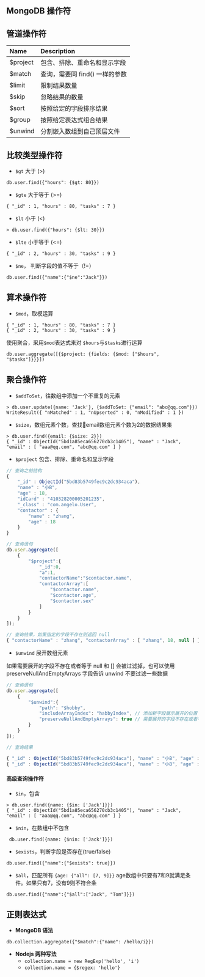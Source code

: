## MongoDB 操作符

## 管道操作符
| Name     | Description |
:----------|:------------|
| $project | 包含、排除、重命名和显示字段 |
| $match   | 查询，需要同 find() 一样的参数 |
| $limit   | 限制结果数量 |
| $skip    | 忽略结果的数量 |
| $sort    | 按照给定的字段排序结果 |
| $group   | 按照给定表达式组合结果 |
| $unwind  | 分割嵌入数组到自己顶层文件 |

## 比较类型操作符

* ```$gt``` 大于 (>)

```shell
db.user.find({"hours": {$gt: 80}})
```
* ```$gte``` 大于等于 (>=)

```shell
{ "_id" : 1, "hours" : 80, "tasks" : 7 }
```

* ```$lt``` 小于 (<)

```shell
> db.user.find({"hours": {$lt: 30}})
```
* ```$lte``` 小于等于 (<=)

```shell
{ "_id" : 2, "hours" : 30, "tasks" : 9 }
```

* ```$ne```， 判断字段的值不等于（!=）

```shell
db.user.find({"name":{"$ne":"Jack"}})
```

## 算术操作符

* ```$mod```，取模运算

```shell
{ "_id" : 1, "hours" : 80, "tasks" : 7 }
{ "_id" : 2, "hours" : 30, "tasks" : 9 }
```

使用聚合，采用```$mod```表达式来对 ```$hours```与```$tasks```进行运算

```shell
db.user.aggregate([{$project: {fields: {$mod: ["$hours", "$tasks"]}}}])
```

## 聚合操作符

* ```$addToSet```，往数组中添加一个不重复的元素

```shell
> db.user.update({name: 'Jack'}, {$addToSet: {"email": "abc@qq.com"}})
WriteResult({ "nMatched" : 1, "nUpserted" : 0, "nModified" : 1 })
```

* ```$size```，数组元素个数，查找email数组元素个数为2的数据结果集

```shell
> db.user.find({email: {$size: 2}})
{ "_id" : ObjectId("5bd1a85eca656270cb3c1405"), "name" : "Jack", "email" : [ "aaa@qq.com", "abc@qq.com" ] }
```

* ```$project``` 包含、排除、重命名和显示字段

```js
// 查询之前结构
{
    "_id" : ObjectId("5bd83b5749fec9c2dc934aca"),
    "name" : "小B",
    "age" : 18,
    "idCard" : "410328200005201235",
    "_class" : "com.angelo.User",
    "contactor" : {
        "name" : "zhang",
        "age" : 18
    }
}

// 查询语句
db.user.aggregate([
    {
        "$project":{
            "_id":0,
            "a":1,
            "contactorName":"$contactor.name",
            "contactorArray":[
                "$contactor.name",
                "$contactor.age",
                "$contactor.sex"
            ]
        }
    }
]);

// 查询结果，如果指定的字段不存在则返回 null
{ "contactorName" : "zhang", "contactorArray" : [ "zhang", 18, null ] }
```

* ```$unwind``` 展开数组元素

如果需要展开的字段不存在或者等于 null 和 [] 会被过滤掉，也可以使用 preserveNullAndEmptyArrays 字段告诉 unwind 不要过滤一些数据

```js
// 查询语句
db.user.aggregate([
    {
        "$unwind":{
            "path": "$hobby",
            "includeArrayIndex": "habbyIndex", // 添加新字段展示展开的位置
            "preserveNullAndEmptyArrays": true // 需要展开的字段不存在或者等于 null 和 [] 不会在被过滤
        }
    }
]);

// 查询结果

{ "_id" : ObjectId("5bd83b5749fec9c2dc934aca"), "name" : "小B", "age" : 18, "idCard" : "410328200005201235", "_class" : "com.angelo.User", "contactor" : { "name" : "zhang", "age" : 18 }, "hobby" : "篮球", "habbyIndex" : NumberLong(0) }
{ "_id" : ObjectId("5bd83b5749fec9c2dc934aca"), "name" : "小B", "age" : 18, "idCard" : "410328200005201235", "_class" : "com.angelo.User", "contactor" : { "name" : "zhang", "age" : 18 }, "hobby" : "足球", "habbyIndex" : NumberLong(1) }
```

#### 高级查询操作符

* ```$in```，包含

```shell
> db.user.find({name: {$in: ['Jack']}})
{ "_id" : ObjectId("5bd1a85eca656270cb3c1405"), "name" : "Jack", "email" : [ "aaa@qq.com", "abc@qq.com" ] }
```

* ```$nin```，在数组中不包含

```shell
 db.user.find({name: {$nin: ['Jack']}})
```

* ```$exists```，判断字段是否存在(true/false)

```shell
db.user.find({"name":{"$exists": true}})
```

* ```$all```，匹配所有 ``` {age: {"all": [7, 9]}} ``` age数组中只要有7和9就满足条件。如果只有7，没有9则不符合条

```shell
db.user.find({"name":{"$all":["Jack", "Tom"]}})
```

## 正则表达式

- **MongoDB 语法**

```
db.collection.aggregate({"$match":{"name": /hello/i}})
```

- **Nodejs 两种写法**
  * ```collection.name = new RegExp('hello', 'i')```
  * ```collection.name = {$regex: 'hello'}```
